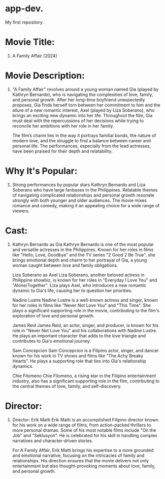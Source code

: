 # app-dev.
My first repository.

# Movie Title:
<ol>
  <li>A Family Affair (2024)</li>
</ol>

# Movie Description:
<ol>
  <li>"A Family Affair" revolves around a young woman named Gia (played by Kathryn Bernardo), who is navigating the complexities of love, family, and personal growth. After her long-time boyfriend unexpectedly proposes, Gia finds herself torn between her commitment to him and the allure of a new romantic interest, Axel (played by Liza Soberano), who brings an exciting new dynamic into her life. Throughout the film, Gia must deal with the repercussions of her decisions while trying to reconcile her ambitions with her role in her family.

The film’s charm lies in the way it portrays familial bonds, the nature of modern love, and the struggle to find a balance between career and personal life. The performances, especially from the lead actresses, have been praised for their depth and relatability.</li>
</ol>

# Why It's Popular:
<ol>
  <li>Strong performances by popular stars Kathryn Bernardo and Liza Soberano who have large fanbases in the Philippines.
Relatable themes of navigating complicated relationships and personal growth resonate strongly with both younger and older audiences.
The movie mixes romance and comedy, making it an appealing choice for a wide range of viewers.</li>
</ol>

# Cast:
<ol>
  <li>Kathryn Bernardo as Gia
Kathryn Bernardo is one of the most popular and versatile actresses in the Philippines. Known for her roles in films like "Hello, Love, Goodbye" and the TV series "2 Good 2 Be True", she brings emotional depth and charm to her portrayal of Gia, a young woman caught between love and family obligations.

Liza Soberano as Axel
Liza Soberano, another beloved actress in Philippine showbiz, is known for her roles in "Everyday I Love You" and "Alone/Together". Liza plays Axel, who introduces a new romantic dynamic to Gia's life, causing her to question her priorities.

Nadine Lustre
Nadine Lustre is a well-known actress and singer, known for her roles in films like "Never Not Love You" and "This Time". She plays a significant supporting role in the movie, contributing to the film's exploration of love and personal growth.

James Reid
James Reid, an actor, singer, and producer, is known for his role in "Never Not Love You" and his collaborations with Nadine Lustre. He plays an important character that adds to the love triangle and contributes to Gia's emotional journey.

Sam Concepcion
Sam Concepcion is a Filipino actor, singer, and dancer known for his work in TV shows and films like "The Achy Breaky Hearts". He plays a supporting role that ties into Gia's relationship dynamics.

Chie Filomeno
Chie Filomeno, a rising star in the Filipino entertainment industry, also has a significant supporting role in the film, contributing to the central themes of love, family, and self-discovery.</li>
</ol>

# Director:
<ol>
  <li>Director: Erik Matti
Erik Matti is an accomplished Filipino director known for his work on a wide range of films, from action-packed thrillers to more personal dramas. Some of his most notable films include "On the Job" and "Seklusyon". He is celebrated for his skill in handling complex narratives and character-driven stories.

For A Family Affair, Erik Matti brings his expertise to a more grounded and emotional narrative, focusing on the intricacies of family and relationships. His direction ensures that the movie delivers not only entertainment but also thought-provoking moments about love, family, and personal growth.</li>
</ol>


